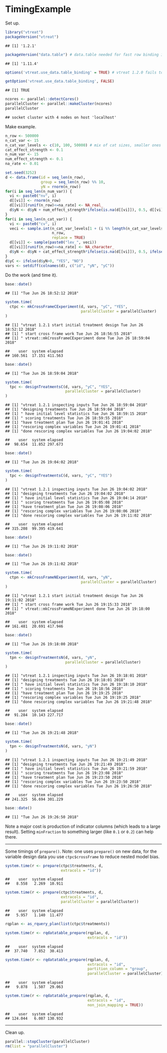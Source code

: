 TimingExample
================

Set up.

``` r
library("vtreat")
packageVersion("vtreat")
```

    ## [1] '1.2.1'

``` r
packageVersion("data.table") # data.table needed for fast row binding in vtreat 1.2.0 and newer.
```

    ## [1] '1.11.4'

``` r
options('vtreat.use_data.table_binding' = TRUE) # vtreat 1.2.0 fails to set this in some cicrumstances

getOption('vtreat.use_data.table_binding', FALSE)
```

    ## [1] TRUE

``` r
ncores <- parallel::detectCores()
parallelCluster <- parallel::makeCluster(ncores)
parallelCluster
```

    ## socket cluster with 4 nodes on host 'localhost'

Make example.

``` r
n_row <- 500000
n_cat_var <- 15
n_cat_var_levels <- c(10, 100, 50000) # mix of cat sizes, smaller ones more likely to create indicators
cat_effect_strength <- 0.1
n_num_var <- 15 
num_effect_strength <- 0.1
na_rate <- 0.01

set.seed(3252)
d <- data.frame(id = seq_len(n_row),
                group = seq_len(n_row) %% 10,
                yN = rnorm(n_row))
for(i in seq_len(n_num_var)) {
  vi <- paste0("nv", i)
  d[[vi]] <- rnorm(n_row)
  d[[vi]][runif(n_row)<=na_rate] <- NA_real_
  d$yN <- d$yN + num_effect_strength*ifelse(is.na(d[[vi]]), 0.5, d[[vi]])
}
for(i in seq_len(n_cat_var)) {
  vi <- paste0("cv", i)
  veci <- sample.int(n_cat_var_levels[1 + (i %% length(n_cat_var_levels))], 
                     n_row, 
                     replace = TRUE)
  d[[vi]] <- sample(paste0("lev_", veci))
  d[[vi]][runif(n_row)<=na_rate] <- NA_character_
  d$yN <- d$yN + cat_effect_strength*ifelse(is.na(d[[vi]]), 0.5, ifelse((veci %% 2) == 1, 1, -1))
}
d$yC <- ifelse(d$yN>0, "YES", "NO")
vars <- setdiff(colnames(d), c("id", "yN", "yC"))
```

Do the work (and time it).

``` r
base::date()
```

    ## [1] "Tue Jun 26 18:52:12 2018"

``` r
system.time(
  ctpc <- mkCrossFrameCExperiment(d, vars, "yC", "YES",
                                  parallelCluster = parallelCluster)
)
```

    ## [1] "vtreat 1.2.1 start initial treatment design Tue Jun 26 18:52:12 2018"
    ## [1] " start cross frame work Tue Jun 26 18:56:55 2018"
    ## [1] " vtreat::mkCrossFrameCExperiment done Tue Jun 26 18:59:04 2018"

    ##    user  system elapsed 
    ## 160.561  17.151 411.563

``` r
base::date()
```

    ## [1] "Tue Jun 26 18:59:04 2018"

``` r
system.time(
  tpc <- designTreatmentsC(d, vars, "yC", "YES",
                           parallelCluster = parallelCluster)
)
```

    ## [1] "vtreat 1.2.1 inspecting inputs Tue Jun 26 18:59:04 2018"
    ## [1] "designing treatments Tue Jun 26 18:59:04 2018"
    ## [1] " have initial level statistics Tue Jun 26 18:59:15 2018"
    ## [1] " scoring treatments Tue Jun 26 18:59:55 2018"
    ## [1] "have treatment plan Tue Jun 26 19:01:41 2018"
    ## [1] "rescoring complex variables Tue Jun 26 19:01:41 2018"
    ## [1] "done rescoring complex variables Tue Jun 26 19:04:02 2018"

    ##    user  system elapsed 
    ##  98.654  11.852 297.673

``` r
base::date()
```

    ## [1] "Tue Jun 26 19:04:02 2018"

``` r
system.time(
  tpc <- designTreatmentsC(d, vars, "yC", "YES")
)
```

    ## [1] "vtreat 1.2.1 inspecting inputs Tue Jun 26 19:04:02 2018"
    ## [1] "designing treatments Tue Jun 26 19:04:02 2018"
    ## [1] " have initial level statistics Tue Jun 26 19:04:14 2018"
    ## [1] " scoring treatments Tue Jun 26 19:05:08 2018"
    ## [1] "have treatment plan Tue Jun 26 19:08:06 2018"
    ## [1] "rescoring complex variables Tue Jun 26 19:08:06 2018"
    ## [1] "done rescoring complex variables Tue Jun 26 19:11:02 2018"

    ##    user  system elapsed 
    ## 315.208  99.395 419.641

``` r
base::date()
```

    ## [1] "Tue Jun 26 19:11:02 2018"

``` r
base::date()
```

    ## [1] "Tue Jun 26 19:11:02 2018"

``` r
system.time(
  ctpn <- mkCrossFrameNExperiment(d, vars, "yN", 
                                  parallelCluster = parallelCluster)
)
```

    ## [1] "vtreat 1.2.1 start initial treatment design Tue Jun 26 19:11:02 2018"
    ## [1] " start cross frame work Tue Jun 26 19:15:33 2018"
    ## [1] " vtreat::mkCrossFrameNExperiment done Tue Jun 26 19:18:00 2018"

    ##    user  system elapsed 
    ## 161.481  20.691 417.946

``` r
base::date()
```

    ## [1] "Tue Jun 26 19:18:00 2018"

``` r
system.time(
  tpn <- designTreatmentsN(d, vars, "yN",
                           parallelCluster = parallelCluster)
)
```

    ## [1] "vtreat 1.2.1 inspecting inputs Tue Jun 26 19:18:01 2018"
    ## [1] "designing treatments Tue Jun 26 19:18:01 2018"
    ## [1] " have initial level statistics Tue Jun 26 19:18:10 2018"
    ## [1] " scoring treatments Tue Jun 26 19:18:56 2018"
    ## [1] "have treatment plan Tue Jun 26 19:19:25 2018"
    ## [1] "rescoring complex variables Tue Jun 26 19:19:25 2018"
    ## [1] "done rescoring complex variables Tue Jun 26 19:21:48 2018"

    ##    user  system elapsed 
    ##  91.284  10.143 227.717

``` r
base::date()
```

    ## [1] "Tue Jun 26 19:21:48 2018"

``` r
system.time(
  tpn <- designTreatmentsN(d, vars, "yN")
)
```

    ## [1] "vtreat 1.2.1 inspecting inputs Tue Jun 26 19:21:49 2018"
    ## [1] "designing treatments Tue Jun 26 19:21:49 2018"
    ## [1] " have initial level statistics Tue Jun 26 19:21:59 2018"
    ## [1] " scoring treatments Tue Jun 26 19:23:08 2018"
    ## [1] "have treatment plan Tue Jun 26 19:23:50 2018"
    ## [1] "rescoring complex variables Tue Jun 26 19:23:50 2018"
    ## [1] "done rescoring complex variables Tue Jun 26 19:26:50 2018"

    ##    user  system elapsed 
    ## 241.325  56.694 301.229

``` r
base::date()
```

    ## [1] "Tue Jun 26 19:26:50 2018"

Note a major cost is production of indicator columns (which leads to a large result). Setting `minFraction` to something larger (like `0.1` or `0.2`) can help there.

------------------------------------------------------------------------

Some timings of `prepare()`. Note: one uses `prepare()` on new data, for the variable design data you use `ctpc$crossFrame` to reduce nested model bias.

``` r
system.time(r <- prepare(ctpc$treatments, d, 
                         extracols = "id"))
```

    ##    user  system elapsed 
    ##   8.558   2.269  10.911

``` r
system.time(r <- prepare(ctpc$treatments, d, 
                         extracols = "id", 
                         parallelCluster = parallelCluster))
```

    ##    user  system elapsed 
    ##   5.957   1.140  11.477

``` r
rqplan <- as_rquery_plan(list(ctpc$treatments))

system.time(r <- rqdatatable_prepare(rqplan, d, 
                                     extracols = "id"))
```

    ##    user  system elapsed 
    ##  37.740   7.852  30.413

``` r
system.time(r <- rqdatatable_prepare(rqplan, d, 
                                     extracols = "id",
                                     partition_column = "group",
                                     parallelCluster = parallelCluster))
```

    ##    user  system elapsed 
    ##   9.878   1.507  29.063

``` r
system.time(r <- rqdatatable_prepare(rqplan, d, 
                                     extracols = "id",
                                     non_join_mapping = TRUE))
```

    ##    user  system elapsed 
    ## 124.044   6.087 130.932

------------------------------------------------------------------------

Clean up.

``` r
parallel::stopCluster(parallelCluster)
rm(list = "parallelCluster")
```

